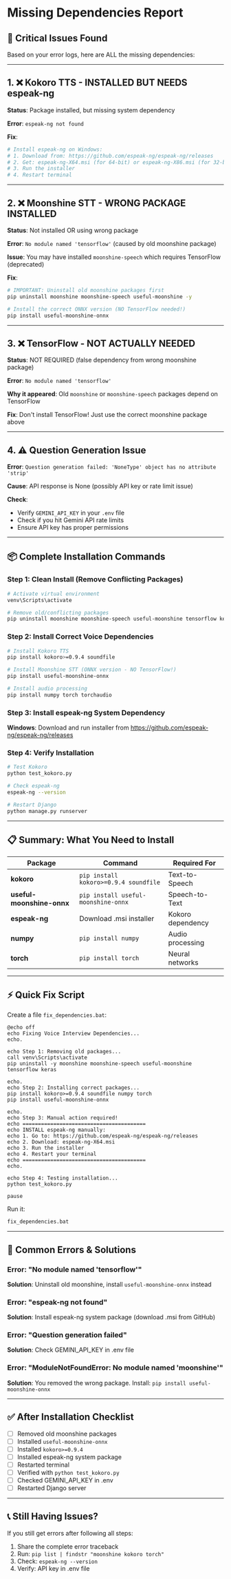 # Missing Dependencies Report

## 🔴 Critical Issues Found

Based on your error logs, here are ALL the missing dependencies:

---

## 1. ❌ Kokoro TTS - INSTALLED BUT NEEDS espeak-ng

**Status**: Package installed, but missing system dependency

**Error**: `espeak-ng not found`

**Fix**:
```bash
# Install espeak-ng on Windows:
# 1. Download from: https://github.com/espeak-ng/espeak-ng/releases
# 2. Get: espeak-ng-X64.msi (for 64-bit) or espeak-ng-X86.msi (for 32-bit)
# 3. Run the installer
# 4. Restart terminal
```

---

## 2. ❌ Moonshine STT - WRONG PACKAGE INSTALLED

**Status**: Not installed OR using wrong package

**Error**: `No module named 'tensorflow'` (caused by old moonshine package)

**Issue**: You may have installed `moonshine-speech` which requires TensorFlow (deprecated)

**Fix**:
```bash
# IMPORTANT: Uninstall old moonshine packages first
pip uninstall moonshine moonshine-speech useful-moonshine -y

# Install the correct ONNX version (NO TensorFlow needed!)
pip install useful-moonshine-onnx
```

---

## 3. ❌ TensorFlow - NOT ACTUALLY NEEDED

**Status**: NOT REQUIRED (false dependency from wrong moonshine package)

**Error**: `No module named 'tensorflow'`

**Why it appeared**: Old `moonshine` or `moonshine-speech` packages depend on TensorFlow

**Fix**: Don't install TensorFlow! Just use the correct moonshine package above

---

## 4. ⚠️ Question Generation Issue

**Error**: `Question generation failed: 'NoneType' object has no attribute 'strip'`

**Cause**: API response is None (possibly API key or rate limit issue)

**Check**:
- Verify `GEMINI_API_KEY` in your `.env` file
- Check if you hit Gemini API rate limits
- Ensure API key has proper permissions

---

## 📦 Complete Installation Commands

### Step 1: Clean Install (Remove Conflicting Packages)
```bash
# Activate virtual environment
venv\Scripts\activate

# Remove old/conflicting packages
pip uninstall moonshine moonshine-speech useful-moonshine tensorflow keras -y
```

### Step 2: Install Correct Voice Dependencies
```bash
# Install Kokoro TTS
pip install kokoro>=0.9.4 soundfile

# Install Moonshine STT (ONNX version - NO TensorFlow!)
pip install useful-moonshine-onnx

# Install audio processing
pip install numpy torch torchaudio
```

### Step 3: Install espeak-ng System Dependency
**Windows**: Download and run installer from https://github.com/espeak-ng/espeak-ng/releases

### Step 4: Verify Installation
```bash
# Test Kokoro
python test_kokoro.py

# Check espeak-ng
espeak-ng --version

# Restart Django
python manage.py runserver
```

---

## 📋 Summary: What You Need to Install

| Package | Command | Required For |
|---------|---------|--------------|
| **kokoro** | `pip install kokoro>=0.9.4 soundfile` | Text-to-Speech |
| **useful-moonshine-onnx** | `pip install useful-moonshine-onnx` | Speech-to-Text |
| **espeak-ng** | Download .msi installer | Kokoro dependency |
| **numpy** | `pip install numpy` | Audio processing |
| **torch** | `pip install torch` | Neural networks |

---

## ⚡ Quick Fix Script

Create a file `fix_dependencies.bat`:

```batch
@echo off
echo Fixing Voice Interview Dependencies...
echo.

echo Step 1: Removing old packages...
call venv\Scripts\activate
pip uninstall -y moonshine moonshine-speech useful-moonshine tensorflow keras

echo.
echo Step 2: Installing correct packages...
pip install kokoro>=0.9.4 soundfile numpy torch
pip install useful-moonshine-onnx

echo.
echo Step 3: Manual action required!
echo ========================================
echo INSTALL espeak-ng manually:
echo 1. Go to: https://github.com/espeak-ng/espeak-ng/releases
echo 2. Download: espeak-ng-X64.msi
echo 3. Run the installer
echo 4. Restart your terminal
echo ========================================
echo.

echo Step 4: Testing installation...
python test_kokoro.py

pause
```

Run it:
```bash
fix_dependencies.bat
```

---

## 🚨 Common Errors & Solutions

### Error: "No module named 'tensorflow'"
**Solution**: Uninstall old moonshine, install `useful-moonshine-onnx` instead

### Error: "espeak-ng not found"
**Solution**: Install espeak-ng system package (download .msi from GitHub)

### Error: "Question generation failed"
**Solution**: Check GEMINI_API_KEY in .env file

### Error: "ModuleNotFoundError: No module named 'moonshine'"
**Solution**: You removed the wrong package. Install: `pip install useful-moonshine-onnx`

---

## ✅ After Installation Checklist

- [ ] Removed old moonshine packages
- [ ] Installed `useful-moonshine-onnx`
- [ ] Installed `kokoro>=0.9.4`
- [ ] Installed espeak-ng system package
- [ ] Restarted terminal
- [ ] Verified with `python test_kokoro.py`
- [ ] Checked GEMINI_API_KEY in .env
- [ ] Restarted Django server

---

## 📞 Still Having Issues?

If you still get errors after following all steps:
1. Share the complete error traceback
2. Run: `pip list | findstr "moonshine kokoro torch"`
3. Check: `espeak-ng --version`
4. Verify: API key in .env file
